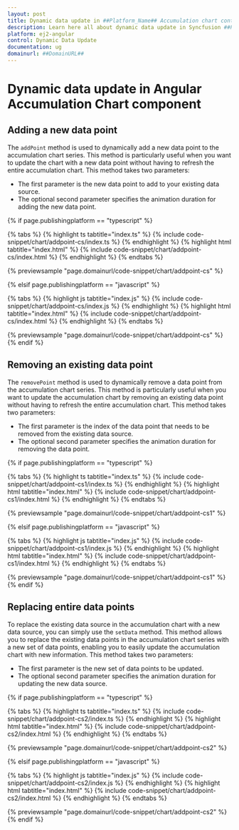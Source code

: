 ```yaml
---
layout: post
title: Dynamic data update in ##Platform_Name## Accumulation chart control | Syncfusion
description: Learn here all about dynamic data update in Syncfusion ##Platform_Name## Accumulation chart control of Syncfusion Essential JS 2 and more.
platform: ej2-angular
control: Dynamic Data Update
documentation: ug
domainurl: ##DomainURL##
---
```


# Dynamic data update in Angular Accumulation Chart component

## Adding a new data point

The `addPoint` method is used to dynamically add a new data point to the accumulation chart series. This method is particularly useful when you want to update the chart with a new data point without having to refresh the entire accumulation chart. This method takes two parameters:

* The first parameter is the new data point to add to your existing data source.
* The optional second parameter specifies the animation duration for adding the new data point.

{% if page.publishingplatform == "typescript" %}

{% tabs %}
{% highlight ts tabtitle="index.ts" %}
{% include code-snippet/chart/addpoint-cs/index.ts %}
{% endhighlight %}
{% highlight html tabtitle="index.html" %}
{% include code-snippet/chart/addpoint-cs/index.html %}
{% endhighlight %}
{% endtabs %}
        
{% previewsample "page.domainurl/code-snippet/chart/addpoint-cs" %}

{% elsif page.publishingplatform == "javascript" %}

{% tabs %}
{% highlight js tabtitle="index.js" %}
{% include code-snippet/chart/addpoint-cs/index.js %}
{% endhighlight %}
{% highlight html tabtitle="index.html" %}
{% include code-snippet/chart/addpoint-cs/index.html %}
{% endhighlight %}
{% endtabs %}

{% previewsample "page.domainurl/code-snippet/chart/addpoint-cs" %}
{% endif %}

## Removing an existing data point

The `removePoint` method is used to dynamically remove a data point from the accumulation chart series. This method is particularly useful when you want to update the accumulation chart by removing an existing data point without having to refresh the entire accumulation chart. This method takes two parameters:

* The first parameter is the index of the data point that needs to be removed from the existing data source.
* The optional second parameter specifies the animation duration for removing the data point.

{% if page.publishingplatform == "typescript" %}

{% tabs %}
{% highlight ts tabtitle="index.ts" %}
{% include code-snippet/chart/addpoint-cs1/index.ts %}
{% endhighlight %}
{% highlight html tabtitle="index.html" %}
{% include code-snippet/chart/addpoint-cs1/index.html %}
{% endhighlight %}
{% endtabs %}
        
{% previewsample "page.domainurl/code-snippet/chart/addpoint-cs1" %}

{% elsif page.publishingplatform == "javascript" %}

{% tabs %}
{% highlight js tabtitle="index.js" %}
{% include code-snippet/chart/addpoint-cs1/index.js %}
{% endhighlight %}
{% highlight html tabtitle="index.html" %}
{% include code-snippet/chart/addpoint-cs1/index.html %}
{% endhighlight %}
{% endtabs %}

{% previewsample "page.domainurl/code-snippet/chart/addpoint-cs1" %}
{% endif %}

## Replacing entire data points

To replace the existing data source in the accumulation chart with a new data source, you can simply use the `setData` method. This method allows you to replace the existing data points in the accumulation chart series with a new set of data points, enabling you to easily update the accumulation chart with new information. This method takes two parameters:

* The first parameter is the new set of data points to be updated.
* The optional second parameter specifies the animation duration for updating the new data source.

{% if page.publishingplatform == "typescript" %}

{% tabs %}
{% highlight ts tabtitle="index.ts" %}
{% include code-snippet/chart/addpoint-cs2/index.ts %}
{% endhighlight %}
{% highlight html tabtitle="index.html" %}
{% include code-snippet/chart/addpoint-cs2/index.html %}
{% endhighlight %}
{% endtabs %}
        
{% previewsample "page.domainurl/code-snippet/chart/addpoint-cs2" %}

{% elsif page.publishingplatform == "javascript" %}

{% tabs %}
{% highlight js tabtitle="index.js" %}
{% include code-snippet/chart/addpoint-cs2/index.js %}
{% endhighlight %}
{% highlight html tabtitle="index.html" %}
{% include code-snippet/chart/addpoint-cs2/index.html %}
{% endhighlight %}
{% endtabs %}

{% previewsample "page.domainurl/code-snippet/chart/addpoint-cs2" %}
{% endif %}